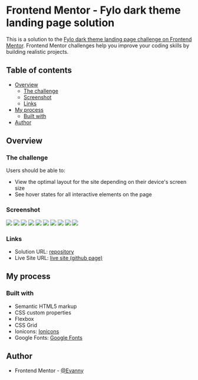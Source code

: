 # Frontend Mentor - Fylo dark theme landing page solution

This is a solution to the [Fylo dark theme landing page challenge on Frontend Mentor](https://www.frontendmentor.io/challenges/fylo-dark-theme-landing-page-5ca5f2d21e82137ec91a50fd). Frontend Mentor challenges help you improve your coding skills by building realistic projects.

## Table of contents

- [Overview](#overview)
  - [The challenge](#the-challenge)
  - [Screenshot](#screenshot)
  - [Links](#links)
- [My process](#my-process)
  - [Built with](#built-with)
- [Author](#author)

## Overview

### The challenge

Users should be able to:

- View the optimal layout for the site depending on their device's screen size
- See hover states for all interactive elements on the page

### Screenshot

![](./screenshots-solutions/screenshot1-desktop-solution.PNG)
![](./screenshots-solutions/screenshot2-desktop-solution.PNG)
![](./screenshots-solutions/screenshot3-desktop-solution.PNG)
![](./screenshots-solutions/screenshot4-desktop-solution.PNG)
![](./screenshots-solutions/screenshot1-mobile-solution.PNG)
![](./screenshots-solutions/screenshot2-mobile-solution.PNG)
![](./screenshots-solutions/screenshot3-mobile-solution.PNG)
![](./screenshots-solutions/screenshot4-mobile-solution.PNG)
![](./screenshots-solutions/screenshot5-mobile-solution.PNG)
![](./screenshots-solutions/screenshot6-mobile-solution.PNG)

### Links

- Solution URL: [repository](https://github.com/EdisonPadilla/Fylo-dark-theme-landing-page.git)
- Live Site URL: [live site (github page)](https://edisonpadilla.github.io/Fylo-dark-theme-landing-page/)

## My process

### Built with

- Semantic HTML5 markup
- CSS custom properties
- Flexbox
- CSS Grid
- Ionicons: [Ionicons](https://ionicons.com/)
- Google Fonts: [Google Fonts](https://fonts.google.com/)

## Author

- Frontend Mentor - [@Evanny](https://www.frontendmentor.io/profile/Evanny)
